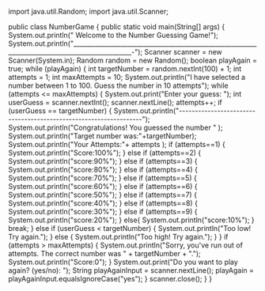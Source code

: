import java.util.Random;
import java.util.Scanner;

public class NumberGame {
    public static void main(String[] args) {
		System.out.println("                                Welcome to the Number Guessing Game!");
		System.out.println("_________________________________________________________________________________________________-");
        Scanner scanner = new Scanner(System.in);
        Random random = new Random();
        boolean playAgain = true;
        while (playAgain) {
            int targetNumber = random.nextInt(100) + 1;
            int attempts = 1;
            int maxAttempts = 10;
            System.out.println("I have selected a number between 1 to 100. Guess the number in 10 attempts");
            while (attempts <= maxAttempts) {
                System.out.print("Enter your guess: ");
                int userGuess = scanner.nextInt();
                scanner.nextLine();
                attempts++;
                if (userGuess == targetNumber) {
					System.out.println("------------------------------------------------------------------");
                    System.out.println("Congratulations! You guessed the number " );
                    System.out.println("Target number was:"+targetNumber);
					System.out.println("Your Attempts:"+ attempts );
					if (attempts==1)
					{
						System.out.println("Score:100%");
					}
					else if (attempts==2)
					{
						System.out.println("score:90%");
					}
					else if (attempts==3)
					{
						System.out.println("score:80%");
					}
					else if (attempts==4)
					{
						System.out.println("score:70%");
					}
					else if (attempts==5)
					{
						System.out.println("score:60%");
					}
					else if (attempts==6)
					{
						System.out.println("score:50%");
					}
					else if (attempts==7)
					{
						System.out.println("score:40%");
					}
					else if (attempts==8)
					{
						System.out.println("score:30%");
					}
					else if (attempts==9)
					{
						System.out.println("score:20%");
					}
					else{
						System.out.println("score:10%");
					}
                    break;
                } else if (userGuess < targetNumber) {
                    System.out.println("Too low! Try again.");
                } else {
                    System.out.println("Too high! Try again.");
                }
            }
            if (attempts > maxAttempts) {
                System.out.println("Sorry, you've run out of attempts. The correct number was " + targetNumber + ".");
				System.out.println("Score:0");
            }
            System.out.print("Do you want to play again? (yes/no): ");
			     String playAgainInput = scanner.nextLine();
            playAgain = playAgainInput.equalsIgnoreCase("yes");
        }
        scanner.close();
}
}


